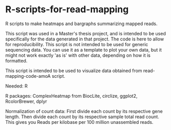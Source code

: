 # R-scripts-for-read-mapping
R scripts  to make heatmaps and bargraphs summarizing mapped reads.

This script was used in a Master's thesis project, and is intended to be used specifically for the data generated in that project. The code is here to allow for reproducibility. This script is not intended to be used for generic sequencing data. You can use it as a template to plot your own data, but it might not work exactly 'as is' with other data, depending on how it is formatted.

This script is intended to be used to visualize data obtained from read-mapping-code-amoA script. 

Needed: R

R packages: ComplexHeatmap from BiocLite, circlize, ggplot2, RcolorBrewer, dplyr

Normalization of count data: First divide each count by its respective gene length. Then divide each count by its respective sample total read count. This gives you Reads per kilobase per 100 million unassembled reads.

